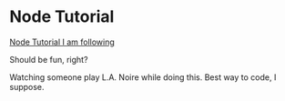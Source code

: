 # Node Tutorial

[Node Tutorial I am following](https://blog.risingstack.com/node-hero-tutorial-getting-started-with-node-js/)

Should be fun, right?

Watching someone play L.A. Noire while doing this. Best way to code, I suppose.
